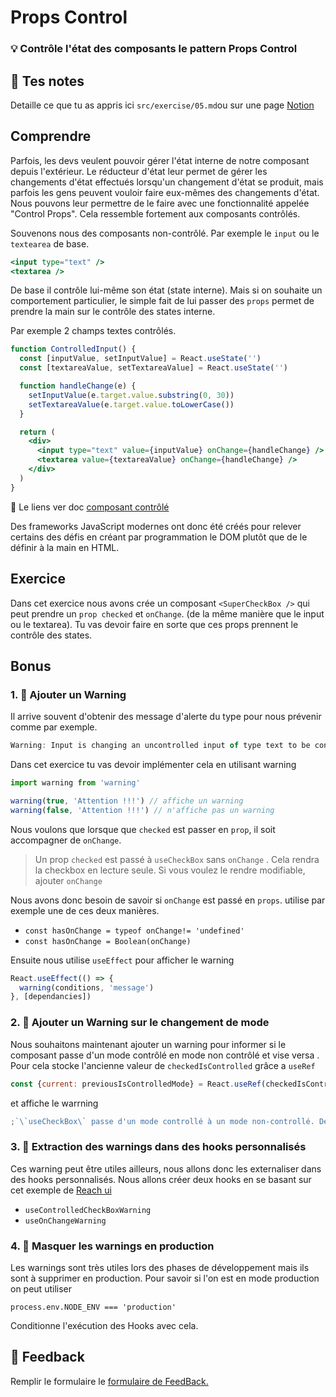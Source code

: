 # Props Control

### 💡 Contrôle l'état des composants le pattern Props Control

## 📝 Tes notes

Detaille ce que tu as appris ici
`src/exercise/05.md`ou sur une page [Notion](https://go.mikecodeur.com/course-notes-template)

## Comprendre

Parfois, les devs veulent pouvoir gérer l'état interne de notre composant depuis
l'extérieur. Le réducteur d'état leur permet de gérer les changements d'état
effectués lorsqu'un changement d'état se produit, mais parfois les gens peuvent
vouloir faire eux-mêmes des changements d'état. Nous pouvons leur permettre de
le faire avec une fonctionnalité appelée "Control Props". Cela ressemble
fortement aux composants contrôlés.

Souvenons nous des composants non-contrôlé. Par exemple le `input` ou le
`textearea` de base.

```jsx
<input type="text" />
<textarea />
```

De base il contrôle lui-même son état (state interne). Mais si on souhaite un
comportement particulier, le simple fait de lui passer des `props` permet de
prendre la main sur le contrôle des states interne.

Par exemple 2 champs textes contrôlés.

```jsx
function ControlledInput() {
  const [inputValue, setInputValue] = React.useState('')
  const [textareaValue, setTextareaValue] = React.useState('')

  function handleChange(e) {
    setInputValue(e.target.value.substring(0, 30))
    setTextareaValue(e.target.value.toLowerCase())
  }

  return (
    <div>
      <input type="text" value={inputValue} onChange={handleChange} />
      <textarea value={textareaValue} onChange={handleChange} />
    </div>
  )
}
```

📑 Le liens ver doc
[composant contrôlé](https://fr.reactjs.org/docs/forms.html#controlled-components)

Des frameworks JavaScript modernes ont donc été créés pour relever certains des
défis en créant par programmation le DOM plutôt que de le définir à la main en
HTML.

## Exercice

Dans cet exercice nous avons crée un composant `<SuperCheckBox />` qui peut
prendre un `prop checked` et `onChange`. (de la même manière que le input ou le
textarea). Tu vas devoir faire en sorte que ces props prennent le contrôle des
states.

## Bonus

### 1. 🚀 Ajouter un Warning

Il arrive souvent d'obtenir des message d'alerte du type pour nous prévenir
comme par exemple.

```jsx
Warning: Input is changing an uncontrolled input of type text to be controlled
```

Dans cet exercice tu vas devoir implémenter cela en utilisant warning

```jsx
import warning from 'warning'

warning(true, 'Attention !!!') // affiche un warning
warning(false, 'Attention !!!') // n'affiche pas un warning
```

Nous voulons que lorsque que `checked` est passer en `prop`, il soit accompagner
de `onChange`.

> Un prop `checked` est passé à `useCheckBox` sans `onChange` . Cela rendra la
> checkbox en lecture seule. Si vous voulez le rendre modifiable, ajouter
> `onChange`

Nous avons donc besoin de savoir si `onChange` est passé en `props`. utilise par
exemple une de ces deux manières.

- `const hasOnChange = typeof onChange!= 'undefined'`
- `const hasOnChange = Boolean(onChange)`

Ensuite nous utilise `useEffect` pour afficher le warning

```jsx
React.useEffect(() => {
  warning(conditions, 'message')
}, [dependancies])
```

### 2. 🚀 Ajouter un Warning sur le changement de mode

Nous souhaitons maintenant ajouter un warning pour informer si le composant
passe d'un mode contrôlé en mode non contrôlé et vise versa . Pour cela stocke
l'ancienne valeur de `checkedIsControlled` grâce a `useRef`

```jsx
const {current: previousIsControlledMode} = React.useRef(checkedIsControlled)
```

et affiche le warrning

```jsx
;`\`useCheckBox\` passe d'un mode controllé à un mode non-controllé. Décider d'un mode controllé ou non \`useCheckBox\` `
```

### 3. 🚀 Extraction des warnings dans des hooks personnalisés

Ces warning peut être utiles ailleurs, nous allons donc les externaliser dans
des hooks personnalisés. Nous allons créer deux hooks en se basant sur cet
exemple de
[Reach ui](https://github.com/reach/reach-ui/blob/a376daec462ccb53d33f4471306dff35383a03a5/packages/utils/src/index.tsx#L407-L443)

- `useControlledCheckBoxWarning`
- `useOnChangeWarning`

### 4. 🚀 Masquer les warnings en production

Les warnings sont très utiles lors des phases de développement mais ils sont à
supprimer en production. Pour savoir si l'on est en mode production on peut
utiliser

`process.env.NODE_ENV === 'production'`

Conditionne l'exécution des Hooks avec cela.

## 🐜 Feedback

Remplir le formulaire le
[formulaire de FeedBack.](https://go.mikecodeur.com/cours-react-avis?entry.1430994900=React%20Patterns%20Avancés&entry.533578441=05%20Props%20Control)
